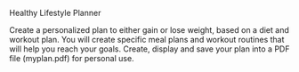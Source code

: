 
Healthy Lifestyle Planner

Create a personalized plan to either gain or lose weight, based on a diet and workout plan. You will create specific meal plans and workout routines that will help you reach your goals. Create, display and save your plan into a PDF file (myplan.pdf) for personal use. 
